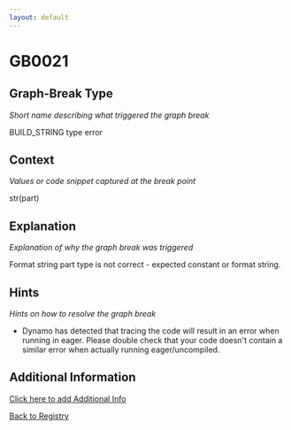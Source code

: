 ```yaml
---
layout: default
---
```

# GB0021

## Graph-Break Type
*Short name describing what triggered the graph break*

BUILD_STRING type error

## Context
*Values or code snippet captured at the break point*

str(part)

## Explanation
*Explanation of why the graph break was triggered*

Format string part type is not correct - expected constant or format string.

## Hints
*Hints on how to resolve the graph break*

- Dynamo has detected that tracing the code will result in an error when running in eager. Please double check that your code doesn't contain a similar error when actually running eager/uncompiled.


## Additional Information

<!-- ADDITIONAL INFORMATION START - Add custom information below this line -->

<!-- ADDITIONAL INFORMATION END -->


[Click here to add Additional Info](https://github.com/pytorch-labs/compile-graph-break-site/edit/main/docs/gb/gb0021.md)

[Back to Registry](../index.html)
